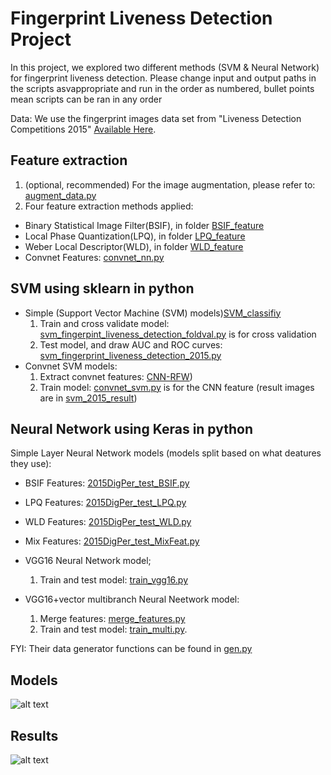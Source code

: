 # Fingerprint Liveness Detection Project

In this project, we explored two different methods (SVM & Neural Network) for fingerprint liveness detection. Please change input and output paths in the scripts asvappropriate and run in the order as numbered, bullet points mean scripts can be ran in any order

Data: We use the fingerprint images data set from "Liveness Detection Competitions 2015" [Available Here](http://livdet.org/registration.php).

## Feature extraction

1. (optional, recommended) For the image augmentation, please refer to: [augment_data.py](augment_data.py)
2. Four feature extraction methods applied:
  + Binary Statistical Image Filter(BSIF), in folder [BSIF_feature](BSIF_feature)
  + Local Phase Quantization(LPQ), in folder [LPQ_feature](LPQ_feature)
  + Weber Local Descriptor(WLD), in folder [WLD_feature](WLD_feature)
  + Convnet Features: [convnet_nn.py](./NeuralNetwork/convnet_nn.py)  
  
## SVM using sklearn in python
+ Simple (Support Vector Machine (SVM) models)[SVM_classifiy](SVM_classifiy)
  1. Train and cross validate model: [svm_fingerpint_liveness_detection_foldval.py](./SVM_classifiy/svm_fingerpint_liveness_detection_foldval.py) is for cross validation
  2. Test model, and draw AUC and ROC curves: [svm_fingerprint_liveness_detection_2015.py](./SVM_classifiy/svm_fingerprint_liveness_detection_2015.py)
+ Convnet SVM models:
  1. Extract convnet features: [CNN-RFW](https://github.com/giovanichiachia/convnet-rfw))
  2. Train model: [convnet_svm.py](./SVM_classifiy/convnet_svm.py) is for the CNN feature (result images are in [svm_2015_result](./SVM_classifiy/svm_2015_result))

## Neural Network using Keras in python
Simple Layer Neural Network models (models split based on what deatures they use):
  + BSIF Features: [2015DigPer_test_BSIF.py](./NeuralNetwork/2015DigPer_test_BSIF.py)
  + LPQ Features: [2015DigPer_test_LPQ.py](./NeuralNetwork/2015DigPer_test_LPQ.py)
  + WLD Features: [2015DigPer_test_WLD.py](./NeuralNetwork/2015DigPer_test_WLD.py)
  + Mix Features: [2015DigPer_test_MixFeat.py](./NeuralNetwork/2015DigPer_test_MixFeat.py)

+ VGG16 Neural Network model;
  1. Train and test model: [train_vgg16.py](./NeuralNetwork/train_vgg16.py)

+ VGG16+vector multibranch Neural Neetwork model:
  1. Merge features: [merge_features.py](./NeuralNetwork/merge_features.py)
  2. Train and test model: [train_multi.py](./NeuralNetwork/train_multi.py). 

FYI: Their data generator functions can be found in [gen.py](./NeuralNetwork/gen.py)


## Models
![alt text](models.png)

## Results
![alt text](result.PNG)
